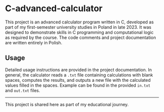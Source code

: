 # C-advanced-calculator

This project is an advanced calculator program written in C, developed as part of my first-semester university studies in Poland in late 2023. It was designed to demonstrate skills in C programming and computational logic as required by the course. The code comments and project documentation are written entirely in Polish.

## Usage

Detailed usage instructions are provided in the project documentation. In general, the calculator reads a `.txt` file containing calculations with blank spaces, computes the results, and outputs a new file with the calculated values filled in the spaces. Example can be found in the provided `in.txt` and `out.txt` files.

---

This project is shared here as part of my educational journey.

